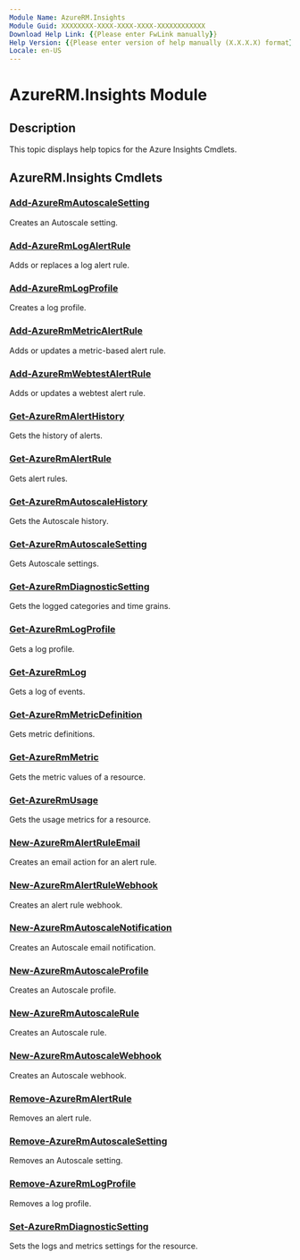 ```yaml
---
Module Name: AzureRM.Insights
Module Guid: XXXXXXXX-XXXX-XXXX-XXXX-XXXXXXXXXXXX
Download Help Link: {{Please enter FwLink manually}}
Help Version: {{Please enter version of help manually (X.X.X.X) format}}
Locale: en-US
---
```


# AzureRM.Insights Module
## Description
This topic displays help topics for the Azure Insights Cmdlets. 

## AzureRM.Insights Cmdlets
### [Add-AzureRmAutoscaleSetting](./Add-AzureRmAutoscaleSetting.md)
Creates an Autoscale setting.


### [Add-AzureRmLogAlertRule](./Add-AzureRmLogAlertRule.md)
Adds or replaces a log alert rule.


### [Add-AzureRmLogProfile](./Add-AzureRmLogProfile.md)
Creates a log profile.


### [Add-AzureRmMetricAlertRule](./Add-AzureRmMetricAlertRule.md)
Adds or updates a metric-based alert rule.


### [Add-AzureRmWebtestAlertRule](./Add-AzureRmWebtestAlertRule.md)
Adds or updates a webtest alert rule.


### [Get-AzureRmAlertHistory](./Get-AzureRmAlertHistory.md)
Gets the history of alerts.


### [Get-AzureRmAlertRule](./Get-AzureRmAlertRule.md)
Gets alert rules.


### [Get-AzureRmAutoscaleHistory](./Get-AzureRmAutoscaleHistory.md)
Gets the Autoscale history.


### [Get-AzureRmAutoscaleSetting](./Get-AzureRmAutoscaleSetting.md)
Gets Autoscale settings.


### [Get-AzureRmDiagnosticSetting](./Get-AzureRmDiagnosticSetting.md)
Gets the logged categories and time grains.


### [Get-AzureRmLogProfile](./Get-AzureRmLogProfile.md)
Gets a log profile.


### [Get-AzureRmLog](./Get-AzureRmLog.md)
Gets a log of events.


### [Get-AzureRmMetricDefinition](./Get-AzureRmMetricDefinition.md)
Gets metric definitions.


### [Get-AzureRmMetric](./Get-AzureRmMetric.md)
Gets the metric values of a resource.


### [Get-AzureRmUsage](./Get-AzureRmUsage.md)
Gets the usage metrics for a resource.


### [New-AzureRmAlertRuleEmail](./New-AzureRmAlertRuleEmail.md)
Creates an email action for an alert rule.


### [New-AzureRmAlertRuleWebhook](./New-AzureRmAlertRuleWebhook.md)
Creates an alert rule webhook.


### [New-AzureRmAutoscaleNotification](./New-AzureRmAutoscaleNotification.md)
Creates an Autoscale email notification.


### [New-AzureRmAutoscaleProfile](./New-AzureRmAutoscaleProfile.md)
Creates an Autoscale profile.


### [New-AzureRmAutoscaleRule](./New-AzureRmAutoscaleRule.md)
Creates an Autoscale rule.


### [New-AzureRmAutoscaleWebhook](./New-AzureRmAutoscaleWebhook.md)
Creates an Autoscale webhook.


### [Remove-AzureRmAlertRule](./Remove-AzureRmAlertRule.md)
Removes an alert rule.


### [Remove-AzureRmAutoscaleSetting](./Remove-AzureRmAutoscaleSetting.md)
Removes an Autoscale setting.


### [Remove-AzureRmLogProfile](./Remove-AzureRmLogProfile.md)
Removes a log profile.


### [Set-AzureRmDiagnosticSetting](./Set-AzureRmDiagnosticSetting.md)
Sets the logs and metrics settings for the resource.



